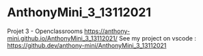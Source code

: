 # AnthonyMini_3_13112021
Projet 3 - Openclassrooms
https://anthony-mini.github.io/AnthonyMini_3_13112021/
See my project on vscode : https://github.dev/anthony-mini/AnthonyMini_3_13112021
